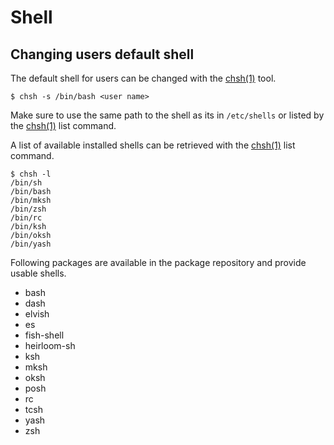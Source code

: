 # Shell

## Changing users default shell

The default shell for users can be changed with the
[chsh(1)](https://man.voidlinux.org/chsh.1) tool.

    $ chsh -s /bin/bash <user name>

Make sure to use the same path to the shell as its in `/etc/shells` or
listed by the [chsh(1)](https://man.voidlinux.org/chsh.1) list command.

A list of available installed shells can be retrieved with the
[chsh(1)](https://man.voidlinux.org/chsh.1) list command.

    $ chsh -l
    /bin/sh
    /bin/bash
    /bin/mksh
    /bin/zsh
    /bin/rc
    /bin/ksh
    /bin/oksh
    /bin/yash

Following packages are available in the package repository and provide
usable shells.

  - bash
  - dash
  - elvish
  - es
  - fish-shell
  - heirloom-sh
  - ksh
  - mksh
  - oksh
  - posh
  - rc
  - tcsh
  - yash
  - zsh
